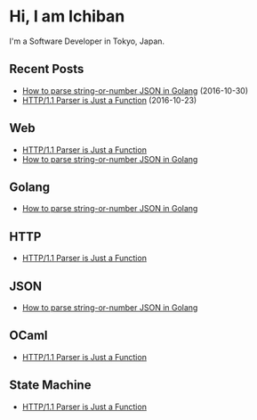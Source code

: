# Hi, I am Ichiban

I'm a Software Developer in Tokyo, Japan.

## Recent Posts
- [How to parse string-or-number JSON in Golang](parse-string-or-number-json-in-go.html) (2016-10-30)
- [HTTP/1.1 Parser is Just a Function](http-parser-in-ocaml.html) (2016-10-23)

## Web
- [HTTP/1.1 Parser is Just a Function](http-parser-in-ocaml.html)
- [How to parse string-or-number JSON in Golang](parse-string-or-number-json-in-go.html)

## Golang
- [How to parse string-or-number JSON in Golang](parse-string-or-number-json-in-go.html)

## HTTP
- [HTTP/1.1 Parser is Just a Function](http-parser-in-ocaml.html)

## JSON
- [How to parse string-or-number JSON in Golang](parse-string-or-number-json-in-go.html)

## OCaml
- [HTTP/1.1 Parser is Just a Function](http-parser-in-ocaml.html)

## State Machine
- [HTTP/1.1 Parser is Just a Function](http-parser-in-ocaml.html)

